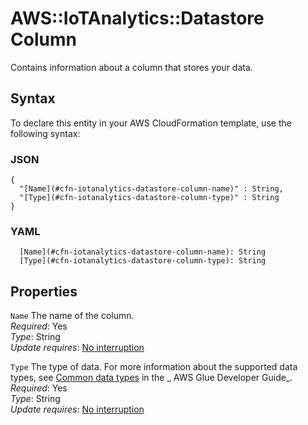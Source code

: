 # AWS::IoTAnalytics::Datastore Column<a name="aws-properties-iotanalytics-datastore-column"></a>

Contains information about a column that stores your data\.

## Syntax<a name="aws-properties-iotanalytics-datastore-column-syntax"></a>

To declare this entity in your AWS CloudFormation template, use the following syntax:

### JSON<a name="aws-properties-iotanalytics-datastore-column-syntax.json"></a>

```
{
  "[Name](#cfn-iotanalytics-datastore-column-name)" : String,
  "[Type](#cfn-iotanalytics-datastore-column-type)" : String
}
```

### YAML<a name="aws-properties-iotanalytics-datastore-column-syntax.yaml"></a>

```
  [Name](#cfn-iotanalytics-datastore-column-name): String
  [Type](#cfn-iotanalytics-datastore-column-type): String
```

## Properties<a name="aws-properties-iotanalytics-datastore-column-properties"></a>

`Name` <a name="cfn-iotanalytics-datastore-column-name"></a>
The name of the column\.  
_Required_: Yes  
_Type_: String  
_Update requires_: [No interruption](https://docs.aws.amazon.com/AWSCloudFormation/latest/UserGuide/using-cfn-updating-stacks-update-behaviors.html#update-no-interrupt)

`Type` <a name="cfn-iotanalytics-datastore-column-type"></a>
The type of data\. For more information about the supported data types, see [Common data types](https://docs.aws.amazon.com/glue/latest/dg/aws-glue-api-common.html) in the _ AWS Glue Developer Guide_\.  
_Required_: Yes  
_Type_: String  
_Update requires_: [No interruption](https://docs.aws.amazon.com/AWSCloudFormation/latest/UserGuide/using-cfn-updating-stacks-update-behaviors.html#update-no-interrupt)
